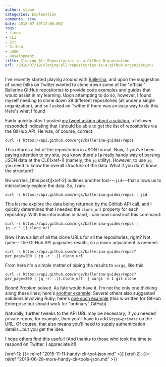 ```yaml
---
author: slowe
categories: Explanation
comments: true
date: 2018-07-19T17:00:00Z
tags:
- Linux
- CLI
- Git
- GitHub
- JSON
- Development
title: Cloning All Repositories in a GitHub Organization
url: /2018/07/19/cloning-all-repositories-in-a-github-organization/
---
```


I've recently started playing around with [Ballerina][link-3], and upon the suggestion of some folks on Twitter wanted to clone down some of the "official" Ballerina GitHub repositories to provide code examples and guides that would assist in my learning. Upon attempting to do so, however, I found myself needing to clone down 39 different repositories (all under a single organization), and so I asked on Twitter if there was an easy way to do this. Here's what I found.<!--more-->

Fairly quickly after I posted [my tweet asking about a solution][link-4], a follower responded indicating that I should be able to get the list of repositories via the GitHub API. He was, of course, correct:

    curl -s https://api.github.com/orgs/ballerina-guides/repos

This returns a list of the repositories in JSON format. Now, if you've been paying attention to my site, you know there's [a really handy way of parsing JSON data at the CLI][xref-1] (namely, the `jq` utility). However, to use `jq`, you need to know the overall _structure_ of the data. What if you don't know the structure?

No worries, [this post][xref-2] outlines another tool---`jid`---that allows us to interactively explore the data. So, I ran:

    curl -s https://api.github.com/orgs/ballerina-guides/repos | jid

This let me explore the data being returned by the GitHub API call, and I quickly determined that I needed the `clone_url` property for each repository. With this information in hand, I can now construct this command:

    curl -s https://api.github.com/orgs/ballerina-guides/repos |
    jq -r '.[].clone_url'

Now I have a list of all the clone URLs for all the repositories, right? Not quite---the GitHub API paginates results, so a minor adjustment is needed:

    curl -s https://api.github.com/orgs/ballerina-guides/repos?per_page=200 | jq -r '.[].clone_url'

From here it's a simple matter of piping the results to `xargs`, like this:

    curl -s https://api.github.com/orgs/ballerina-guides/repos?per_page=200 | jq -r '.[].clone_url' | xargs -n 1 git clone

Boom! Problem solved. As fate would have it, I'm not the only one thinking along these lines; here's [another example][link-1]. Several others also  suggested solutions involving Ruby; here's [one such example][link-2] (this is written for GitHub Enterprise but should work for "ordinary" GitHub).

Naturally, further tweaks to the API URL may be necessary; if you needed private repos, for example, then you'll have to add `&type=private` on the URL. Of course, that also means you'll need to supply authentication details...but you get the idea.

I hope others find this useful! (And thanks to those who took the time to respond on Twitter, I appreciate it!)

[link-1]: https://medium.com/@kevinsimper/how-to-clone-all-repositories-in-a-github-organization-8ccc6c4bd9df
[link-2]: https://gist.github.com/stevemart/06ace005f82691435d0b#clone-all-ghe-repos
[link-3]: https://ballerina.io/
[link-4]: https://twitter.com/scott_lowe/status/1020075780079083520
[xref-1]: {{< relref "2015-11-11-handy-cli-tool-json.md" >}}
[xref-2]: {{< relref "2018-06-28-more-handy-cli-tools-json.md" >}}
